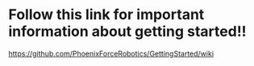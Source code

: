# Follow this link for important information about getting started!!

https://github.com/PhoenixForceRobotics/GettingStarted/wiki
